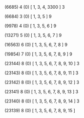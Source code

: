 (6685) 4 (0) [ 1, 3, 4, 3300 ] 3 


(6684) 3 (0) [ 1, 3, 5 ] 9 


(9978) 4 (0) [ 1, 3, 5, 6 ] 9 


(13271) 5 (0) [ 1, 3, 5, 6, 7 ] 9 


(16563) 6 (0) [ 1, 3, 5, 6, 7, 8 ] 9 


(19854) 7 (0) [ 1, 3, 5, 6, 7, 8, 9 ] 9 


(23144) 8 (0) [ 1, 3, 5, 6, 7, 8, 9, 10 ] 3 


(23143) 8 (0) [ 1, 3, 5, 6, 7, 8, 9, 11 ] 3 


(23142) 8 (0) [ 1, 3, 5, 6, 7, 8, 9, 12 ] 3 


(23141) 8 (0) [ 1, 3, 5, 6, 7, 8, 9, 13 ] 3 


(23140) 8 (0) [ 1, 3, 5, 6, 7, 8, 9, 14 ] 3 


(23139) 8 (0) [ 1, 3, 5, 6, 7, 8, 9, 15 ]  

